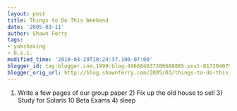 ```yaml
---
layout: post
title: Things to Do This Weekend
date: '2005-03-11'
author: Shawn Ferry
tags:
- yakshaving
- b.s.c.
modified_time: '2010-04-29T10:24:37.100-07:00'
blogger_id: tag:blogger.com,1999:blog-496684037280688885.post-8172040750813974494
blogger_orig_url: http://blog.shawnferry.com/2005/03/things-to-do-this-weekend.html
---
```


1) Write a few pages of our group paper 2) Fix up the old house to sell 3)  
Study for Solaris 10 Beta Exams 4) sleep  

